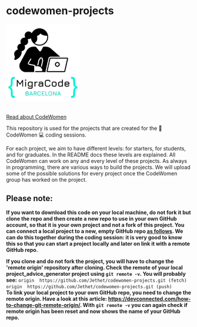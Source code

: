# codewomen-projects



<img src="/cw_icon-GH.jpg" width="200"  />                                       <img src="/migracode-logo.png" width="200" />  
<br>


[Read about CodeWomen](https://migracode.openculturalcenter.org/codewomen)  


This repository is used for the projects that are created for the :muscle: CodeWomen :computer: coding sessions.

For each project, we aim to have different levels: for starters, for students, and for graduates. In the README docs these levels are explained. All CodeWomen can work on any and every level of these projects. As always in programming, there are various ways to build the projects. We will upload some of the possible solutions for every project once the CodeWomen group has worked on the project.


## Please note:
**If you want to download this code on your local machine, do not fork it but clone the repo and then create a new repo to use in your own GitHub account, so that it is your own project and not a fork of this project. You can connect a local project to a new, empty GitHub repo [as follows](https://docs.github.com/en/github/importing-your-projects-to-github/adding-an-existing-project-to-github-using-the-command-line). We can do this together during the coding session: it is very good to know this so that you can start a project locally and later on link it with a remote GitHub repo.**

**If you clone and do not fork the project, you will have to change the 'remote origin' repository after cloning. Check the remote of your local project_advice_generator project using `git remote -v`. You will probably see:** 
`origin  https://github.com/Jethet/codewomen-projects.git (fetch)`  
`origin  https://github.com/Jethet/codewomen-projects.git (push)`  
**To link your local project to your own GitHub repo, you need to change the remote origin. Have a look at this article: https://devconnected.com/how-to-change-git-remote-origin/. With `git remote -v` you can again check if remote origin has been reset and now shows the name of your GitHub repo.**